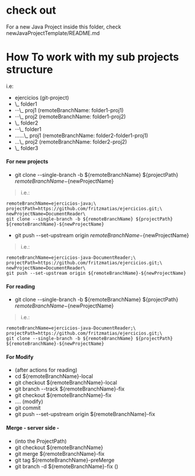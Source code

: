 # check out 
For a new Java Project inside this folder, check newJavaProjectTemplate/README.md

# How To work with my sub projects structure
i.e:

* ejercicios (git-project)
* \\_ folder1
* ···\\_ proj1                  (remoteBranchName: folder1-proj1)
* ···\\_ proj2                  (remoteBranchName: folder1-proj2)
* \\_ folder2
* ···\\_ folder1
* ......\\_ proj1       (remoteBranchName: folder2-folder1-proj1)
* ...\\_ proj2          (remoteBranchName: folder2-proj2)
* \\_ folder3

#### For new projects
* git clone --single-branch -b ${remoteBranchName} ${projectPath} ${remoteBranchName}-${newProjectName}

> i.e.: 

``` 
remoteBranchName=ejercicios-java;\
projectPath=https://github.com/fritzmatias/ejercicios.git;\
newProjectName=DocumentReader\
git clone --single-branch -b ${remoteBranchName} ${projectPath} ${remoteBranchName}-${newProjectName}
```
* git push --set-upstream origin ${remoteBranchName}-${newProjectName}

> i.e.: 

``` 
remoteBranchName=ejercicios-java-DocumentReader;\
projectPath=https://github.com/fritzmatias/ejercicios.git;\
newProjectName=DocumentReader\
git push --set-upstream origin ${remoteBranchName}-${newProjectName}
```


#### For reading
* git clone --single-branch -b ${remoteBranchName} ${projectPath} ${remoteBranchName}-${newProjectName}

> i.e.: 

``` 
remoteBranchName=ejercicios-java-DocumentReader;\
projectPath=https://github.com/fritzmatias/ejercicios.git;\
git clone --single-branch -b ${remoteBranchName} ${projectPath} ${remoteBranchName}-${newProjectName}
```

#### For Modify
* (after actions for reading)
* cd ${remoteBranchName}-local
* git checkout ${remoteBranchName}-local
* git branch --track ${remoteBranchName}-fix
* git checkout ${remoteBranchName}-fix
* .... (modify)
* git commit
* git push --set-upstream origin ${remoteBranchName}-fix

#### Merge - server side -
* (into the ProjectPath)
* git checkout ${remoteBranchName}
* git merge ${remoteBranchName}-fix
* git tag ${remoteBranchName}-preMerge
* git branch -d ${remoteBranchName}-fix ()

